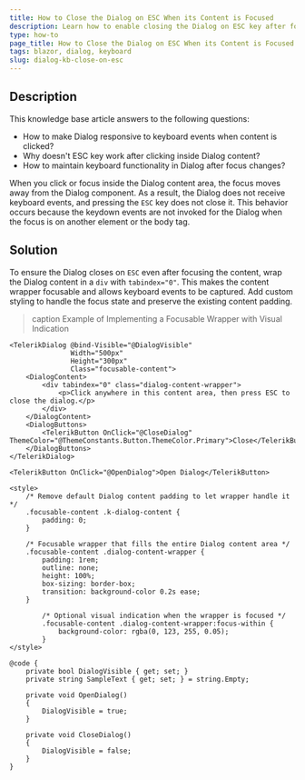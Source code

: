 ```yaml
---
title: How to Close the Dialog on ESC When its Content is Focused
description: Learn how to enable closing the Dialog on ESC key after focusing the content by adding a focusable wrapper.
type: how-to
page_title: How to Close the Dialog on ESC When its Content is Focused
tags: blazor, dialog, keyboard
slug: dialog-kb-close-on-esc
---
```


## Description

This knowledge base article answers to the following questions: 

* How to make Dialog responsive to keyboard events when content is clicked?
* Why doesn't ESC key work after clicking inside Dialog content?
* How to maintain keyboard functionality in Dialog after focus changes?

When you click or focus inside the Dialog content area, the focus moves away from the Dialog component. As a result, the Dialog does not receive keyboard events, and pressing the `ESC` key does not close it. This behavior occurs because the keydown events are not invoked for the Dialog when the focus is on another element or the body tag.

## Solution

To ensure the Dialog closes on `ESC` even after focusing the content, wrap the Dialog content in a `div` with `tabindex="0"`. This makes the content wrapper focusable and allows keyboard events to be captured. Add custom styling to handle the focus state and preserve the existing content padding.

>caption Example of Implementing a Focusable Wrapper with Visual Indication

````RAZOR
<TelerikDialog @bind-Visible="@DialogVisible"
               Width="500px"
               Height="300px"
               Class="focusable-content">
    <DialogContent>
        <div tabindex="0" class="dialog-content-wrapper">
            <p>Click anywhere in this content area, then press ESC to close the dialog.</p>
        </div>
    </DialogContent>
    <DialogButtons>
        <TelerikButton OnClick="@CloseDialog" ThemeColor="@ThemeConstants.Button.ThemeColor.Primary">Close</TelerikButton>
    </DialogButtons>
</TelerikDialog>

<TelerikButton OnClick="@OpenDialog">Open Dialog</TelerikButton>

<style>
    /* Remove default Dialog content padding to let wrapper handle it */
    .focusable-content .k-dialog-content {
        padding: 0;
    }

    /* Focusable wrapper that fills the entire Dialog content area */
    .focusable-content .dialog-content-wrapper {
        padding: 1rem;
        outline: none;
        height: 100%;
        box-sizing: border-box;
        transition: background-color 0.2s ease;
    }

        /* Optional visual indication when the wrapper is focused */
        .focusable-content .dialog-content-wrapper:focus-within {
            background-color: rgba(0, 123, 255, 0.05);
        }
</style>

@code {
    private bool DialogVisible { get; set; }
    private string SampleText { get; set; } = string.Empty;

    private void OpenDialog()
    {
        DialogVisible = true;
    }

    private void CloseDialog()
    {
        DialogVisible = false;
    }
}
````
